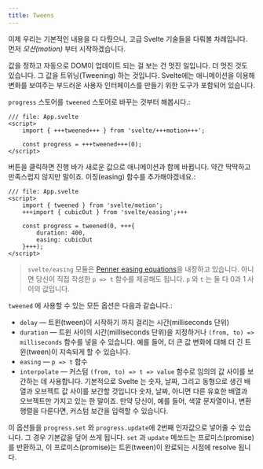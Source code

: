 ```yaml
---
title: Tweens
---
```


이제 우리는 기본적인 내용을 다 다뤘으니, 고급 Svelte 기술들을 다뤄볼 차례입니다. 먼저 _모션(motion)_ 부터 시작하겠습니다.

값을 정하고 자동으로 DOM이 업데이트 되는 걸 보는 건 멋진 일입니다. 더 멋진 것도 있습니다. 그 값을 트위닝(Tweening) 하는 것입니다. Svelte에는 애니메이션을 이용해 변화를 보여주는 부드러운 사용자 인터페이스를 만들기 위한 도구가 포함되어 있습니다.

`progress` 스토어를 `tweened` 스토어로 바꾸는 것부터 해봅시다.:

```svelte
/// file: App.svelte
<script>
	import { +++tweened+++ } from 'svelte/+++motion+++';

	const progress = +++tweened+++(0);
</script>
```

버튼을 클릭하면 진행 바가 새로운 값으로 애니메이션과 함께 바뀝니다. 약간 딱딱하고 만족스럽지 않지만 말이죠. 이징(easing) 함수를 추가해야겠네요.:

```svelte
/// file: App.svelte
<script>
	import { tweened } from 'svelte/motion';
	+++import { cubicOut } from 'svelte/easing';+++

	const progress = tweened(0, +++{
		duration: 400,
		easing: cubicOut
	}+++);
</script>
```

> `svelte/easing` 모듈은 [Penner easing equations](https://web.archive.org/web/20190805215728/http://robertpenner.com/easing/)을 내장하고 있습니다. 아니면 당신이 직접 작성한 `p => t` 함수를 제공해도 됩니다. `p` 와 `t` 는 둘 다 0과 1 사이의 값입니다.

`tweened` 에 사용할 수 있는 모든 옵션은 다음과 같습니다.:

- `delay` — 트윈(tween)이 시작하기 까지 걸리는 시간(milliseconds 단위)
- `duration` — 트윈 사이의 시간(milliseconds 단위)을 지정하거나 `(from, to) => milliseconds` 함수를 넣을 수 있습니다. 예를 들어, 더 큰 값 변화에 대해 더 긴 트윈(tween)이 지속되게 할 수 있습니다.
- `easing` — `p => t` 함수
- `interpolate` — 커스텀 `(from, to) => t => value` 함수로 임의의 값 사이를 보간하는 데 사용합니다. 기본적으로 Svelte 는 숫자, 날짜, 그리고 동형으로 생긴 배열과 오브젝트 값 사이를 보간할 것입니다  숫자, 날짜, 아니면 다른 유효한 배열과 오브젝트만 가지고 있는 한 말이죠. 만약 당신이, 예를 들어, 색깔 문자열이나, 변환 행렬을 다룬다면, 커스텀 보간을 입력할 수 있습니다.

이 옵션들을 `progress.set` 와 `progress.update`에 2번째 인자값으로 넣어줄 수 있습니다. 그 경우 기본값을 덮어 쓰게 됩니다. `set` 과 `update` 메쏘드는 프로미스(promise)를 반환하고, 이 프로미스(promise)는 트윈(tween)이 완료되는 시점에 resolve 됩니다.
